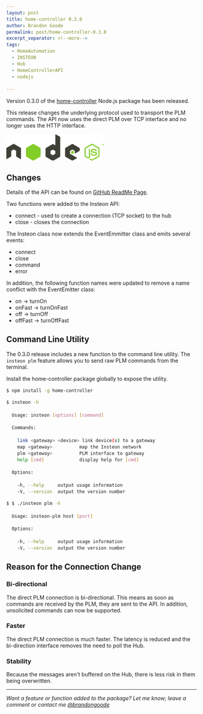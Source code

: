 ```yaml
---
layout: post
title: home-controller 0.3.0
author: Brandon Goode
permalink: post/home-controller-0.3.0
excerpt_separator: <!--more-->
tags:
  - HomeAutomation
  - INSTEON
  - Hub
  - HomeControllerAPI
  - nodejs

---
```


Version 0.3.0 of the [home-controller](https://github.com/automategreen/home-controller) Node.js package has been released.

This release changes the underlying protocol used to transport the PLM commands.  The API now uses the direct PLM over TCP interface and no longer uses the HTTP interface.

![Node.js](/assets/posts/nodejs.png)

<!--more-->

## Changes

Details of the API can be found on [GitHub ReadMe Page](https://github.com/automategreen/home-controller).

Two functions were added to the Insteon API:

- connect - used to create a connection (TCP socket) to the hub
- close - closes the connection

The Insteon class now extends the EventEmmitter class and emits several events:

- connect
- close
- command
- error

In addition, the following function names were updated to remove a name conflict with the EventEmitter class:

- on -> turnOn
- onFast -> turnOnFast
- off -> turnOff
- offFast -> turnOffFast

## Command Line Utility

The 0.3.0 release includes a new function to the command line utility.  The `insteon plm` feature allows you to send raw PLM commands from the terminal.

Install the home-controller package globally to expose the utility.

```sh
$ npm install -g home-controller
```

```sh
$ insteon -h

  Usage: insteon [options] [command]

  Commands:

    link <gateway> <device> link device(s) to a gateway
    map <gateway>          map the Insteon network
    plm <gateway>          PLM interface to gateway
    help [cmd]             display help for [cmd]

  Options:

    -h, --help     output usage information
    -V, --version  output the version number
```

```sh
$ $ ./insteon plm -h

  Usage: insteon-plm host [port]

  Options:

    -h, --help     output usage information
    -V, --version  output the version number
```

## Reason for the Connection Change

### Bi-directional

The direct PLM connection is bi-directional.  This means as soon as commands are received by the PLM, they are sent to the API. In addition, unsolicited commands can now be supported.

### Faster

The direct PLM connection is much faster.  The latency is reduced and the bi-direction interface removes the need to poll the Hub.

### Stability

Because the messages aren't buffered on the Hub, there is less risk in them being overwritten.

<hr>

*Want a feature or function added to the package?  Let me know; leave a comment or contact me [@brandongoode](https://twitter.com/brandongoode)*
